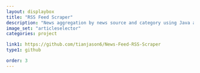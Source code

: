 ```yaml
---
layout: displaybox
title: "RSS Feed Scraper"
description: "News aggregation by news source and category using Java and emails them to you. Uses JSoup and Swing library."
image_set: "articleselector"
categories: project

link1: https://github.com/tianjason6/News-Feed-RSS-Scraper
type1: github

order: 3
---
```

